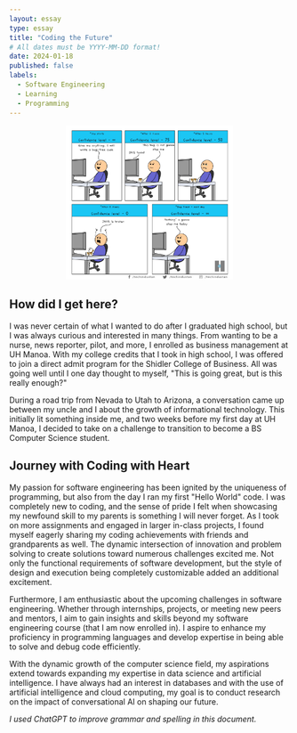 ```yaml
---
layout: essay
type: essay
title: "Coding the Future"
# All dates must be YYYY-MM-DD format!
date: 2024-01-18
published: false
labels:
  - Software Engineering
  - Learning
  - Programming
---
```


<div style="text-align: center;">
  <img width="300px" src="../img/coding-meme.jpeg" >
</div>

## How did I get here?

I was never certain of what I wanted to do after I graduated high school, but I was always curious and interested in many things. From wanting to be a nurse, news reporter, pilot, and more, I enrolled as business management at UH Manoa. With my college credits that I took in high school, I was offered to join a direct admit program for the Shidler College of Business. All was going well until I one day thought to myself, "This is going great, but is this really enough?" 

During a road trip from Nevada to Utah to Arizona, a conversation came up between my uncle and I about the growth of informational technology. This initially lit something inside me, and two weeks before my first day at UH Manoa, I decided to take on a challenge to transition to become a BS Computer Science student.

## Journey with Coding with Heart

My passion for software engineering has been ignited by the uniqueness of programming, but also from the day I ran my first "Hello World" code. I was completely new to coding, and the sense of pride I felt when showcasing my newfound skill to my parents is something I will never forget. As I took on more assignments and engaged in larger in-class projects, I found myself eagerly sharing my coding achievements with friends and grandparents as well. The dynamic intersection of innovation and problem solving to create solutions toward numerous challenges excited me. Not only the functional requirements of software development, but the style of design and execution being completely customizable added an additional excitement.

Furthermore, I am enthusiastic about the upcoming challenges in software engineering. Whether through internships, projects, or meeting new peers and mentors, I aim to gain insights and skills beyond my software engineering course (that I am now enrolled in). I aspire to enhance my proficiency in programming languages and develop expertise in being able to solve and debug code efficiently. 

With the dynamic growth of the computer science field, my aspirations extend towards expanding my expertise in data science and artificial intelligence. I have always had an interest in databases and with the use of artificial intelligence and cloud computing, my goal is to conduct research on the impact of conversational AI on shaping our future.

*I used ChatGPT to improve grammar and spelling in this document.*
